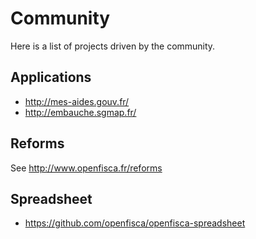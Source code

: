 # Community

Here is a list of projects driven by the community.

## Applications

- http://mes-aides.gouv.fr/
- http://embauche.sgmap.fr/

## Reforms

See http://www.openfisca.fr/reforms

## Spreadsheet

- https://github.com/openfisca/openfisca-spreadsheet
